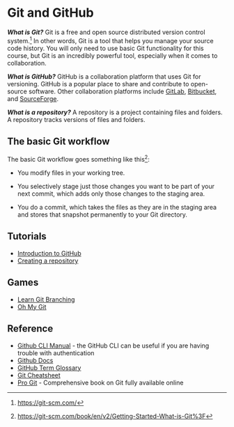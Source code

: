 # Git and GitHub

**_What is Git?_** Git is a free and open source distributed version control
system.[^git] In other words, Git is a tool that helps you manage your source
code history. You will only need to use basic Git functionality for this course,
but Git is an incredibly powerful tool, especially when it comes to
collaboration.

**_What is GitHub?_** GitHub is a collaboration platform that uses Git for
versioning. GitHub is a popular place to share and contribute to open-source
software. Other collaboration platforms include [GitLab](https://gitlab.com/),
[Bitbucket](https://bitbucket.org/), and
[SourceForge](https://sourceforge.net/).

**_What is a repository?_** A repository is a project containing files and
folders. A repository tracks versions of files and folders.

## The basic Git workflow

The basic Git workflow goes something like this[^workflow]:

- You modify files in your working tree.

- You selectively stage just those changes you want to be part of your next
  commit, which adds only those changes to the staging area.

- You do a commit, which takes the files as they are in the staging area and
  stores that snapshot permanently to your Git directory.

## Tutorials

- [Introduction to GitHub](https://github.com/skills/introduction-to-github)
- [Creating a repository](https://docs.github.com/en/get-started/quickstart/create-a-repo)

## Games

- [Learn Git Branching](https://learngitbranching.js.org/)
- [Oh My Git](https://ohmygit.org/)

## Reference

- [Github CLI Manual](https://cli.github.com/manual/) - the GitHub CLI can be
  useful if you are having trouble with authentication
- [Github Docs](https://docs.github.com/en)
- [GitHub Term Glossary](https://docs.github.com/en/get-started/quickstart/github-glossary)
- [Git Cheatsheet](https://training.github.com/downloads/github-git-cheat-sheet/)
- [Pro Git](https://git-scm.com/book/en/v2) - Comprehensive book on Git fully
  available online

[^git]: https://git-scm.com/
[^workflow]: https://git-scm.com/book/en/v2/Getting-Started-What-is-Git%3F

